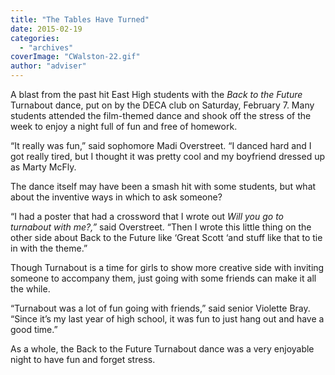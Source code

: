 ```yaml
---
title: "The Tables Have Turned"
date: 2015-02-19
categories: 
  - "archives"
coverImage: "CWalston-22.gif"
author: "adviser"
---
```


A blast from the past hit East High students with the _Back to the Future_ Turnabout dance, put on by the DECA club on Saturday, February 7. Many students attended the film-themed dance and shook off the stress of the week to enjoy a night full of fun and free of homework.

“It really was fun,” said sophomore Madi Overstreet. “I danced hard and I got really tired, but I thought it was pretty cool and my boyfriend dressed up as Marty McFly.

The dance itself may have been a smash hit with some students, but what about the inventive ways in which to ask someone?

“I had a poster that had a crossword that I wrote out _Will you go to turnabout with me?,”_ said Overstreet. “Then I wrote this little thing on the other side about Back to the Future like ‘Great Scott ‘and stuff like that to tie in with the theme.”

Though Turnabout is a time for girls to show more creative side with inviting someone to accompany them, just going with some friends can make it all the while.

“Turnabout was a lot of fun going with friends,” said senior Violette Bray. “Since it’s my last year of high school, it was fun to just hang out and have a good time.”

As a whole, the Back to the Future Turnabout dance was a very enjoyable night to have fun and forget stress.
